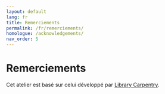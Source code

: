 ```yaml
---
layout: default
lang: fr
title: Remerciements
permalink: /fr/remerciements/
homologue: /acknowledgements/
nav_order: 5
---
```


# Remerciements

Cet atelier est basé sur celui développé par [Library Carpentry](https://librarycarpentry.org/lc-git/).

